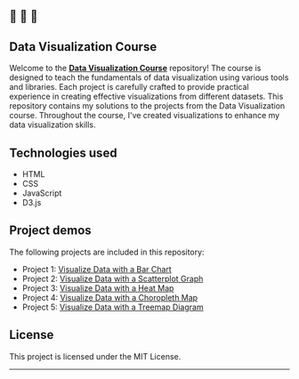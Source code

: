 🔔 🔔 🔔
---

## Data Visualization Course

Welcome to the [**Data Visualization Course**](https://www.freecodecamp.org/learn/data-visualization/) repository! The course is designed to teach the fundamentals of data visualization using various tools and libraries. Each project is carefully crafted to provide practical experience in creating effective visualizations from different datasets.
This repository contains my solutions to the projects from the Data Visualization course. Throughout the course, I've created visualizations to enhance my data visualization skills.


## Technologies used

- HTML
- CSS
- JavaScript
- D3.js

## Project demos

The following projects are included in this repository:

- Project 1: [Visualize Data with a Bar Chart ](https://elenacoder.github.io/data-vizualization-d3.js/bar-chart/)
- Project 2: [Visualize Data with a Scatterplot Graph](https://elenacoder.github.io/data-vizualization-d3.js/scatterplot-graph/)
- Project 3: [Visualize Data with a Heat Map](https://elenacoder.github.io/data-vizualization-d3.js/heap-map/)
- Project 4: [Visualize Data with a Choropleth Map](https://elenacoder.github.io/data-vizualization-d3.js/choropleth-map/)
- Project 5: [Visualize Data with a Treemap Diagram](https://elenacoder.github.io/data-vizualization-d3.js/treemap-diagram/)



## License

This project is licensed under the MIT License.

---
